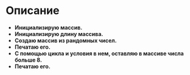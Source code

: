 # Описание

+ **Инициализирую массив.**
+ **Инициализирую длину массива.**
+ **Создаю массив из рандомных чисел.**
+ **Печатаю его.**
+ **С помощью цикла и условия в нем, оставляю в массиве числа больше 8.**
+ **Печатаю его.**


